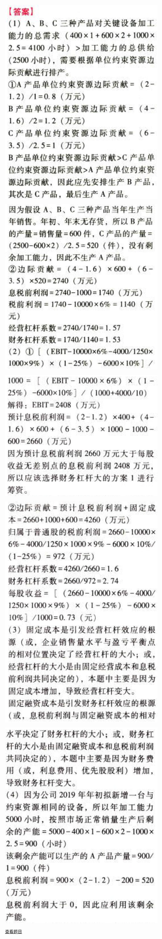 ![](4d709d03462e14dae15d25325a81cc59.png)

![](8e515fd1682d7c0dd2e8e4eeac8eb57e.png)

![](ebabebcd55bff6e03eaea23b43d1d01a.png)

![](db805082e13fe657e38c7791a42d4269.png)

![](bcdf8830a5983f2b82383dc4baf6fe45.png)

[查看题目](../C17短期经营决策.本章真题.md#9-题目)

